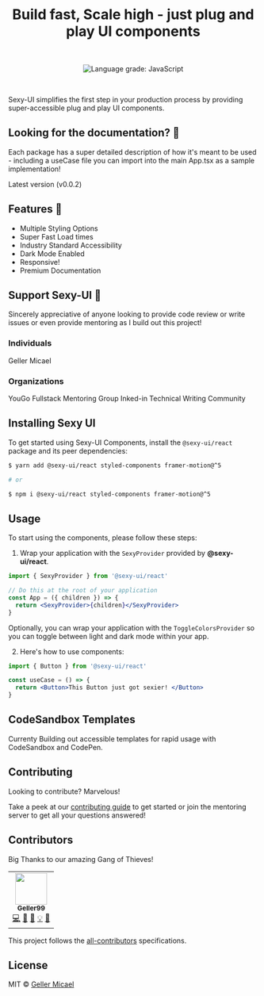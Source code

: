 <p align="center">
  <a href="https://github.com/Geller99/Sexy-Ui">
   
  </a>
</p>

<h1 align="center">Build fast, Scale high -  just plug and play UI components </h1>

<br>

<p align="center">
  <img alt="Language grade: JavaScript" src="https://img.shields.io/lgtm/grade/javascript/g/chakra-ui/chakra-ui.svg?logo=lgtm&logoWidth=18"/>
</p>
<br />

Sexy-UI simplifies the first step in your production process by providing super-accessible plug and play UI components.

## Looking for the documentation? 📝

Each package has a super detailed description of how it's meant to be used - including a useCase file you can import into the main App.tsx as a sample implementation!

Latest version (v0.0.2)

## Features 🚀

- Multiple Styling Options
- Super Fast Load times
- Industry Standard Accessibility
- Dark Mode Enabled
- Responsive!
- Premium Documentation

## Support Sexy-UI 💖

Sincerely appreciative of anyone looking to provide code review or write issues or even provide mentoring as I build out this project!

### Individuals

Geller Micael

### Organizations

YouGo Fullstack Mentoring Group
Inked-in Technical Writing Community

## Installing Sexy UI

To get started using Sexy-UI Components, install the
`@sexy-ui/react` package and its peer dependencies:

```sh
$ yarn add @sexy-ui/react styled-components framer-motion@^5

# or

$ npm i @sexy-ui/react styled-components framer-motion@^5
```

## Usage

To start using the components, please follow these steps:

1. Wrap your application with the `SexyProvider` provided by
   **@sexy-ui/react**.

```jsx
import { SexyProvider } from '@sexy-ui/react'

// Do this at the root of your application
const App = ({ children }) => {
  return <SexyProvider>{children}</SexyProvider>
}
```

Optionally, you can wrap your application with the `ToggleColorsProvider` so you
can toggle between light and dark mode within your app.

2. Here's how to use components:

```jsx
import { Button } from '@sexy-ui/react'

const useCase = () => {
  return <Button>This Button just got sexier! </Button>
}
```

## CodeSandbox Templates

Currenty Building out accessible templates for rapid usage with CodeSandbox and CodePen.

## Contributing

Looking to contribute? Marvelous!

Take a peek at our [contributing guide](./CONTRIBUTING.md) to get started or join the mentoring server to get all your questions answered!

## Contributors

Big Thanks to our amazing Gang of Thieves!

<!-- ALL-CONTRIBUTORS-LIST:START - Do not remove or modify this section -->
<!-- prettier-ignore-start -->
<!-- markdownlint-disable -->
<table>
  <tr>
    <td align="center"><a href="https://github.com/Geller99"><img src="/" width="64px;" alt=""/><br /><sub><b>Geller99</b></sub></a><br /><a href="https://github.com/chakra-ui/chakra-ui/commits?author=segunadebayo" title="Code">💻</a> <a href="#maintenance-gellermicael" title="Maintenance">🚧</a> <a href="https://github.com/sexy-uicommits?author=gellermicael" title="Documentation">📖</a> <a href="#example-gellermicael" title="Examples">💡</a> <a href="#design-gellermicael" title="Design">🎨</a></td>
    
  </tr>
  
</table>

<!-- markdownlint-restore -->
<!-- prettier-ignore-end -->

<!-- ALL-CONTRIBUTORS-LIST:END -->

This project follows the
[all-contributors](https://github.com/all-contributors/all-contributors)
specifications.

## License

MIT © [Geller Micael](https://github.com/Geller99)
